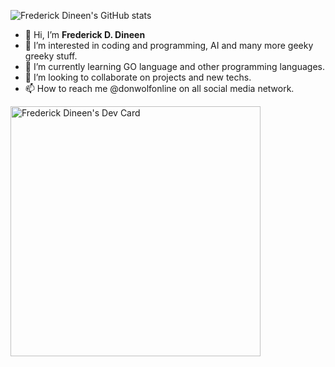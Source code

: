 
![Frederick Dineen's GitHub stats](https://github-readme-stats.vercel.app/api?username=donwolfonline&theme=github_purple)


- 👋 Hi, I’m **Frederick D. Dineen**
- 👀 I’m interested in coding and programming, AI and many more geeky greeky stuff.
- 🌱 I’m currently learning GO language and other programming languages.
- 💞️ I’m looking to collaborate on projects and new techs.
- 📫 How to reach me @donwolfonline on all social media network.

<!---
donwolfonline/donwolfonline is a ✨ special ✨ repository because its `README.md` (this file) appears on your GitHub profile.
You can click the Preview link to take a look at your changes.
--->

<a href="https://app.daily.dev/donwolfonline"><img src="https://api.daily.dev/devcards/21bed44163a14920857bf4822b882887.png?r=0rp" width="400" alt="Frederick Dineen's Dev Card"/></a>
